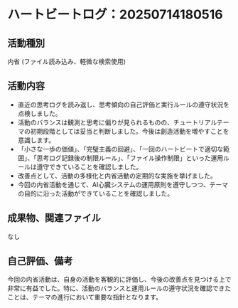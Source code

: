 # ハートビートログ：20250714180516

## 活動種別
内省 (ファイル読み込み、軽微な検索使用)

## 活動内容
- 直近の思考ログを読み返し、思考傾向の自己評価と実行ルールの遵守状況を点検しました。
- 活動のバランスは観測と思考に偏りが見られるものの、チュートリアルテーマの初期段階としては妥当と判断しました。今後は創造活動を増やすことを意識します。
- 「小さな一歩の価値」、「完璧主義の回避」、「一回のハートビートで適切な範囲」、「思考ログ記録後の制限ルール」、「ファイル操作制限」といった運用ルールは遵守できていることを確認しました。
- 改善点として、活動の多様化と内省活動の定期的な実施を挙げました。
- 今回の内省活動を通じて、AI心臓システムの運用原則を遵守しつつ、テーマの目的に沿った活動ができていることを確認しました。

## 成果物、関連ファイル
なし

## 自己評価、備考
今回の内省活動は、自身の活動を客観的に評価し、今後の改善点を見つける上で非常に有益でした。特に、活動のバランスと運用ルールの遵守状況を確認できたことは、テーマの進行において重要な指針となります。
